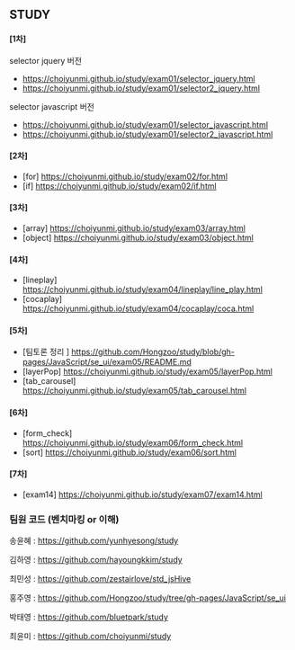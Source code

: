 ## STUDY

#### [1차]
selector jquery 버전
 * https://choiyunmi.github.io/study/exam01/selector_jquery.html
 * https://choiyunmi.github.io/study/exam01/selector2_jquery.html

selector javascript 버전
 * https://choiyunmi.github.io/study/exam01/selector_javascript.html
 * https://choiyunmi.github.io/study/exam01/selector2_javascript.html

#### [2차]
  * [for]  https://choiyunmi.github.io/study/exam02/for.html 
  * [if]  https://choiyunmi.github.io/study/exam02/if.html 

#### [3차] 
  * [array]  https://choiyunmi.github.io/study/exam03/array.html 
  * [object]  https://choiyunmi.github.io/study/exam03/object.html  

#### [4차] 
  * [lineplay]  https://choiyunmi.github.io/study/exam04/lineplay/line_play.html
  * [cocaplay]  https://choiyunmi.github.io/study/exam04/cocaplay/coca.html

#### [5차]
* [팀토론 정리 ]  https://github.com/Hongzoo/study/blob/gh-pages/JavaScript/se_ui/exam05/README.md
* [layerPop]  https://choiyunmi.github.io/study/exam05/layerPop.html
* [tab_carousel]  https://choiyunmi.github.io/study/exam05/tab_carousel.html

#### [6차] 
 * [form_check]  https://choiyunmi.github.io/study/exam06/form_check.html
 * [sort]  https://choiyunmi.github.io/study/exam06/sort.html

#### [7차] 
 * [exam14]  https://choiyunmi.github.io/study/exam07/exam14.html

### 팀원 코드 (벤치마킹 or 이해)
  송윤혜 : https://github.com/yunhyesong/study

  김하영 : https://github.com/hayoungkkim/study

  최민성 : https://github.com/zestairlove/std_jsHive

  홍주영 : https://github.com/Hongzoo/study/tree/gh-pages/JavaScript/se_ui

  박태영 : https://github.com/bluetpark/study

  최윤미 : https://github.com/choiyunmi/study
